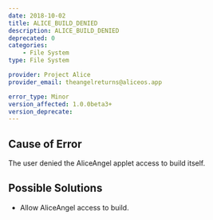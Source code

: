 ```yaml
---
date: 2018-10-02
title: ALICE_BUILD_DENIED
description: ALICE_BUILD_DENIED
deprecated: 0
categories:
    - File System
type: File System

provider: Project Alice
provider_email: theangelreturns@aliceos.app

error_type: Minor
version_affected: 1.0.0beta3+
version_deprecate: 
---
```

## Cause of Error
The user denied the AliceAngel applet access to build itself.


## Possible Solutions
- Allow AliceAngel access to build.